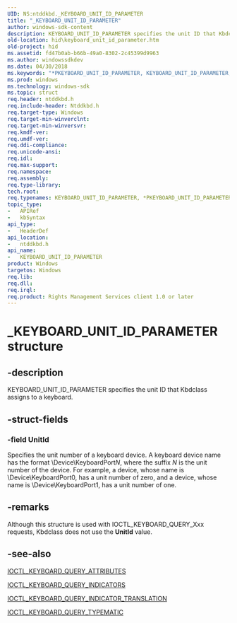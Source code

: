 ```yaml
---
UID: NS:ntddkbd._KEYBOARD_UNIT_ID_PARAMETER
title: "_KEYBOARD_UNIT_ID_PARAMETER"
author: windows-sdk-content
description: KEYBOARD_UNIT_ID_PARAMETER specifies the unit ID that Kbdclass assigns to a keyboard.
old-location: hid\keyboard_unit_id_parameter.htm
old-project: hid
ms.assetid: fd47b0ab-b66b-49a0-8302-2c45399d9963
ms.author: windowssdkdev
ms.date: 04/30/2018
ms.keywords: "*PKEYBOARD_UNIT_ID_PARAMETER, KEYBOARD_UNIT_ID_PARAMETER, KEYBOARD_UNIT_ID_PARAMETER structure [Human Input Devices], PKEYBOARD_UNIT_ID_PARAMETER, PKEYBOARD_UNIT_ID_PARAMETER structure pointer [Human Input Devices], _KEYBOARD_UNIT_ID_PARAMETER, hid.keyboard_unit_id_parameter, kref_f88d7ada-5e96-4f7d-94e6-dc4196436060.xml, ntddkbd/KEYBOARD_UNIT_ID_PARAMETER, ntddkbd/PKEYBOARD_UNIT_ID_PARAMETER"
ms.prod: windows
ms.technology: windows-sdk
ms.topic: struct
req.header: ntddkbd.h
req.include-header: Ntddkbd.h
req.target-type: Windows
req.target-min-winverclnt: 
req.target-min-winversvr: 
req.kmdf-ver: 
req.umdf-ver: 
req.ddi-compliance: 
req.unicode-ansi: 
req.idl: 
req.max-support: 
req.namespace: 
req.assembly: 
req.type-library: 
tech.root: 
req.typenames: KEYBOARD_UNIT_ID_PARAMETER, *PKEYBOARD_UNIT_ID_PARAMETER
topic_type:
-	APIRef
-	kbSyntax
api_type:
-	HeaderDef
api_location:
-	ntddkbd.h
api_name:
-	KEYBOARD_UNIT_ID_PARAMETER
product: Windows
targetos: Windows
req.lib: 
req.dll: 
req.irql: 
req.product: Rights Management Services client 1.0 or later
---
```


# _KEYBOARD_UNIT_ID_PARAMETER structure


## -description


KEYBOARD_UNIT_ID_PARAMETER specifies the unit ID that Kbdclass assigns to a keyboard.


## -struct-fields




### -field UnitId

Specifies the unit number of a keyboard device. A keyboard device name has the format \Device\KeyboardPort<i>N</i>, where the suffix <i>N </i>is the unit number of the device. For example, a device, whose name is \Device\KeyboardPort0, has a unit number of zero, and a device, whose name is \Device\KeyboardPort1, has a unit number of one. 


## -remarks



Although this structure is used with IOCTL_KEYBOARD_QUERY_Xxx requests, Kbdclass does not use the <b>UnitId</b> value.




## -see-also




<a href="https://msdn.microsoft.com/library/windows/hardware/ff541318">IOCTL_KEYBOARD_QUERY_ATTRIBUTES</a>



<a href="https://msdn.microsoft.com/library/windows/hardware/ff541337">IOCTL_KEYBOARD_QUERY_INDICATORS</a>



<a href="https://msdn.microsoft.com/library/windows/hardware/ff541349">IOCTL_KEYBOARD_QUERY_INDICATOR_TRANSLATION</a>



<a href="https://msdn.microsoft.com/library/windows/hardware/ff541362">IOCTL_KEYBOARD_QUERY_TYPEMATIC</a>
 

 

